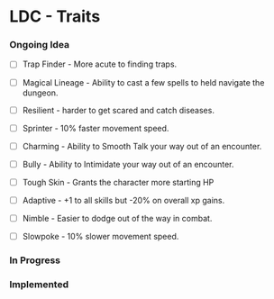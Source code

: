 # LDC - Traits

### Ongoing Idea

- [ ] Trap Finder - More acute to finding traps.

- [ ] Magical Lineage - Ability to cast a few spells to held navigate the dungeon.

- [ ] Resilient - harder to get scared and catch diseases.

- [ ] Sprinter - 10% faster movement speed.

- [ ] Charming - Ability to Smooth Talk your way out of an encounter.

- [ ] Bully - Ability to Intimidate your way out of an encounter.

- [ ] Tough Skin - Grants the character more starting HP

- [ ] Adaptive - +1 to all skills but -20% on overall xp gains.

- [ ] Nimble - Easier to dodge out of the way in combat.

- [ ] Slowpoke - 10% slower movement speed.

### In Progress

### Implemented